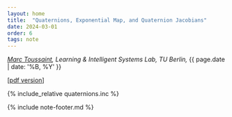 ```yaml
---
layout: home
title:  "Quaternions, Exponential Map, and Quaternion Jacobians"
date: 2024-03-01
order: 6
tags: note
---
```


*[Marc Toussaint](https://www.user.tu-berlin.de/mtoussai/), Learning &
Intelligent Systems Lab, TU Berlin,* {{ page.date  | date: '%B, %Y' }}

[[pdf version](../pdfs/quaternions.pdf)]

{% include_relative quaternions.inc %}

{% include note-footer.md %}
